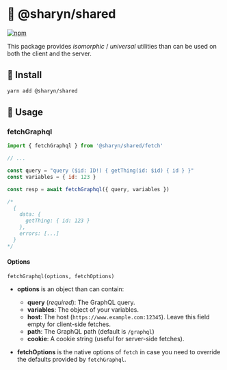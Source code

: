 # 🌹 @sharyn/shared

[![npm](https://img.shields.io/npm/v/@sharyn/shared.svg)](https://www.npmjs.com/package/@sharyn/shared)

This package provides _isomorphic_ / _universal_ utilities than can be used on both the client and the server.

## 🌹 Install

```bash
yarn add @sharyn/shared
```

## 🌹 Usage

### fetchGraphql

```js
import { fetchGraphql } from '@sharyn/shared/fetch'

// ...

const query = "query ($id: ID!) { getThing(id: $id) { id } }"
const variables = { id: 123 }

const resp = await fetchGraphql({ query, variables })

/*
  {
    data: {
      getThing: { id: 123 }
    },
    errors: [...]
  }
*/
```

#### Options

`fetchGraphql(options, fetchOptions)`

- **options** is an object than can contain:
  - **query** (_required_): The GraphQL query.
  - **variables**: The object of your variables.
  - **host**: The host (`https://www.example.com:12345`). Leave this field empty for client-side fetches.
  - **path**: The GraphQL path (default is `/graphql`)
  - **cookie**: A cookie string (useful for server-side fetches).

- **fetchOptions** is the native options of `fetch` in case you need to override the defaults provided by `fetchGraphql`.

